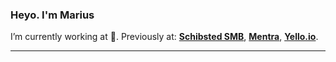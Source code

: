 ### Heyo. I'm Marius
I’m currently working at 👀. Previously at: [**Schibsted SMB**](https://github.com/schibsted-smb), [**Mentra**](https://mentra.co/), [**Yello.io**](https://yello.io).


---

